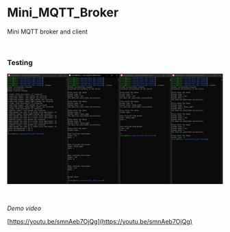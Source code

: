 # Mini_MQTT_Broker
Mini MQTT broker and client

&nbsp;

### Testing

![image_1](https://github.com/micro9997/Mini_MQTT_Broker/blob/master/images/image_1.png)

&nbsp;

*Demo video*

[https://youtu.be/smnAeb7OjQg](https://youtu.be/smnAeb7OjQg)

&nbsp;
